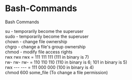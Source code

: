 # Bash-Commands
Bash Commands



su - temporarily become the superuser
</br>
sudo - temporarily become the superuser
</br>
chown - change file ownership
</br>
chgrp - change a file's group ownership
</br>
chmod - modify file access rights
</br>
rwx rwx rwx = 111 111 111 (111 in binary is 7)
</br>
rw- rw- rw- = 110 110 110 (110 in binary is 6; 101 in binary is 5)
</br>
rwx --- --- = 111 000 000 (100 in binary is 4)
</br>
chmod 600 some_file (To change a file permission)
